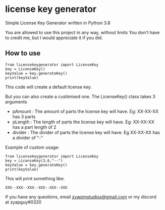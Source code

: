 # license key generator
Simple License Key Generator written in Python 3.8

You are allowed to use this project in any way, without limits
You don't have to credit me, but I would appreciate it if you did.

## How to use


    from licensekeygenerator import LicenseKey
    key = LicenseKey()
    keyValue = key.generateKey()
    print(keyValue)

This code will create a default license key.

But you can also create a custimised one. The LicenseKey() class takes 3 arguments

- pAmount : The amount of parts the license key will have. Eg: XX-XX-XX has 3 parts
- pLength : The length of parts the license key will have. Eg: XX-XX-XX has a part length of 2
- divider : The divider of parts the license key will have. Eg XX-XX-XX has a divider of "-"

Example of custom usage:

    from licensekeygenerator import LicenseKey
    key = LicenseKey(3,6,"--")
    keyValue = key.generateKey()
    print(keyValue)

This will print something like:

    XXX--XXX--XXX--XXX--XXX--XXX


If you have any questions, email zyapimstudios@gmail.com or my discord at zyapguy#0320